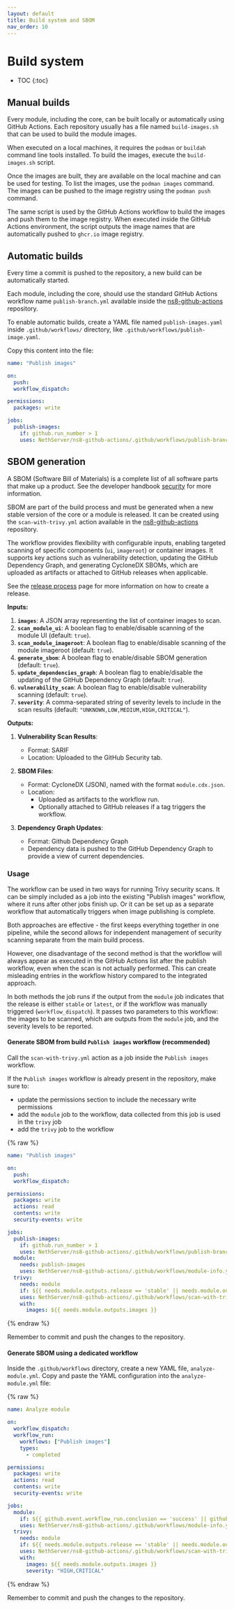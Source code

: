 ```yaml
---
layout: default
title: Build system and SBOM
nav_order: 10
---
```


# Build system

* TOC
{:toc}

## Manual builds

Every module, including the core, can be built locally or automatically using GitHub Actions.
Each repository usually has a file named `build-images.sh` that can be used to build the module images.

When executed on a local machines, it requires the `podman` or `buildah` command line tools installed.
To build the images, execute the `build-images.sh` script.

Once the images are built, they are available on the local machine and can be used for testing.
To list the images, use the `podman images` command.
The images can be pushed to the image registry using the `podman push` command.

The same script is used by the GitHub Actions workflow to build the images and push them to the image registry.
When executed inside the GitHub Actions environment, the script outputs the image names that are
automatically pushed to `ghcr.io` image registry.

## Automatic builds

Every time a commit is pushed to the repository, a new build can
be automatically started.

Each module, including the core, should use the standard GitHub Actions workflow name `publish-branch.yml` available inside the
[ns8-github-actions](https://github.com/NethServer/ns8-github-actions/) repository.

To enable automatic builds, create a YAML file named `publish-images.yaml` inside `.github/workflows/` directory,
like `.github/workflows/publish-image.yaml`.

Copy this content into the file:

```yaml
name: "Publish images"

on:
  push:
  workflow_dispatch:

permissions:
  packages: write

jobs:
  publish-images:
    if: github.run_number > 1
    uses: NethServer/ns8-github-actions/.github/workflows/publish-branch.yml@v1
```

## SBOM generation

A SBOM (Software Bill of Materials) is a complete list of all software parts that make up a product.
See the developer handbook [security](https://handbook.nethserver.org/security/) for more information.

SBOM are part of the build process and must be generated when a new stable version of the core or a module is released.
It can be created using the `scan-with-trivy.yml` action available in the [ns8-github-actions](https://github.com/NethServer/ns8-github-actions/) repository.

The workflow provides flexibility with configurable inputs, enabling targeted
scanning of specific components (`ui`, `imageroot`) or container images. It
supports key actions such as vulnerability detection, updating the GitHub
Dependency Graph, and generating CycloneDX SBOMs, which are uploaded as
artifacts or attached to GitHub releases when applicable.

See the [release process](../development_process#release-process/) page for more information on how to create a release.

**Inputs:**

1. **`images`**: A JSON array representing the list of container
   images to scan.
2. **`scan_module_ui`**: A boolean flag to enable/disable scanning of the module UI
   (default: `true`).
3. **`scan_module_imageroot`**: A boolean flag to enable/disable scanning of
   the module imageroot (default: `true`).
4. **`generate_sbom`**: A boolean flag to enable/disable SBOM generation
   (default: `true`).
5. **`update_dependencies_graph`**: A boolean flag to enable/disable the
   updating of the GitHub Dependency Graph (default: `true`).
6. **`vulnerability_scan`**: A boolean flag to enable/disable vulnerability
   scanning (default: `true`).
7. **`severity`**: A comma-separated string of severity levels to include in
   the scan results (default: `"UNKNOWN,LOW,MEDIUM,HIGH,CRITICAL"`).

**Outputs:**

1. **Vulnerability Scan Results**:
   - Format: SARIF
   - Location: Uploaded to the GitHub Security tab.

2. **SBOM Files**:
   - Format: CycloneDX (JSON), named with the format `module.cdx.json`.
   - Location:
     - Uploaded as artifacts to the workflow run.
     - Optionally attached to GitHub releases if a tag triggers the workflow.

3. **Dependency Graph Updates**:
   - Format: Github Dependency Graph
   - Dependency data is pushed to the GitHub Dependency Graph to provide a view
     of current dependencies.

### Usage

The workflow can be used in two ways for running Trivy security scans. It can
be simply included as a job into the existing "Publish images" workflow, where
it runs after other jobs finish up. Or it can be set up as a separate workflow
that automatically triggers when image publishing is complete. 

Both approaches are effective - the first keeps everything together in one
pipeline, while the second allows for independent management of security
scanning separate from the main build process. 

However, one disadvantage of the second method is that the workflow will always
appear as executed in the GitHub Actions list after the publish workflow, even
when the scan is not actually performed. This can create misleading entries in
the workflow history compared to the integrated approach.

In both methods the job runs if the output from the `module` job indicates that
the release is either `stable` or `latest`, or if the workflow was manually
triggered (`workflow_dispatch`). It passes two parameters to this workflow: the
images to be scanned, which are outputs from the `module` job, and the severity
levels to be reported.

#### Generate SBOM from build `Publish images` workflow (recommended)

Call the `scan-with-trivy.yml` action as a job inside the `Publish images` workflow.

If the `Publish images` workflow is already present in the repository, make sure to:

- update the permissions section to include the necessary write permissions
- add the `module` job to the workflow, data collected from this job is used in the `trivy` job
- add the `trivy` job to the workflow

{% raw %}
```yaml
name: "Publish images"

on:
  push:
  workflow_dispatch:

permissions:
  packages: write
  actions: read
  contents: write
  security-events: write

jobs:
  publish-images:
    if: github.run_number > 1
    uses: NethServer/ns8-github-actions/.github/workflows/publish-branch.yml@v1
  module:
    needs: publish-images
    uses: NethServer/ns8-github-actions/.github/workflows/module-info.yml@v1
  trivy:
    needs: module
    if: ${{ needs.module.outputs.release == 'stable' || needs.module.outputs.release == 'latest' || github.event_name == 'workflow_dispatch' }}
    uses: NethServer/ns8-github-actions/.github/workflows/scan-with-trivy.yml@v1
    with:
      images: ${{ needs.module.outputs.images }}
```
{% endraw %}

Remember to commit and push the changes to the repository.

#### Generate SBOM using a dedicated workflow

Inside the `.github/workflows` directory, create a new YAML file, `analyze-module.yml`.
Copy and paste the YAML configuration into the `analyze-module.yml` file:

{% raw %}
```yaml
name: Analyze module

on:
  workflow_dispatch:
  workflow_run:
    workflows: ["Publish images"]
    types:
      - completed

permissions:
  packages: write
  actions: read
  contents: write
  security-events: write

jobs:
  module:
    if: ${{ github.event.workflow_run.conclusion == 'success' || github.event.workflow_run.conclusion == '' }}
    uses: NethServer/ns8-github-actions/.github/workflows/module-info.yml@v1
  trivy:
    needs: module
    if: ${{ needs.module.outputs.release == 'stable' || needs.module.outputs.release == 'latest' || github.event_name == 'workflow_dispatch' }}
    uses: NethServer/ns8-github-actions/.github/workflows/scan-with-trivy.yml@v1
    with:
      images: ${{ needs.module.outputs.images }}
      severity: "HIGH,CRITICAL"
```
{% endraw %}

Remember to commit and push the changes to the repository.

